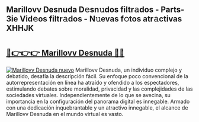 ## Marillovv Desnuda D𝚎sn𝚞dos filtr𝚊dos - Parts-3ie Vid𝚎os filtr𝚊dos - N𝚞evas f𝚘tos atr𝚊ctivas XHHJK

# <h2><a href="http://mb8704v.tromn.icu/?c=Marillovv+Desnuda">🔗👉👉👉 Marillovv Desnuda 🔗🔗</a></h2>

[![Marillovv Desnuda nuevo](https://i.imgur.com/pEAQMta.gif)](http://mb8704v.tromn.icu/?c=Marillovv+Desnuda)
Marillovv Desnuda, un individuo complejo y debatido, desafía la descripción fácil. Su enfoque poco convencional de la autorrepresentación en línea ha atraído y ofendido a los espectadores, estimulando debates sobre moralidad, privacidad y las complejidades de las sociedades virtuales. Independientemente de lo que se avecina, su importancia en la configuración del panorama digital es innegable. Armado con una dedicación inquebrantable y un atractivo innegable, el alcance de Marillovv Desnuda en el mundo virtual es vasto.
